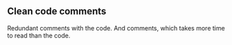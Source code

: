 ## Clean code comments
Redundant comments with the code.
And comments, which takes more time to read than the code.